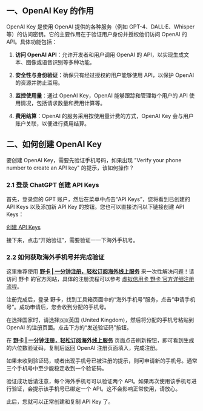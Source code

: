 ## 一、OpenAI Key 的作用

OpenAI Key 是使用 OpenAI 提供的各种服务（例如 GPT-4、DALL·E、Whisper 等）的访问密钥。它的主要作用在于验证用户身份并授权他们访问 OpenAI 的 API。具体功能包括：

1. **访问 OpenAI API**：允许开发者和用户调用 OpenAI 的 API，以实现生成文本、图像或语音识别等多种功能。

2. **安全性与身份验证**：确保只有经过授权的用户能够使用 API，以保护 OpenAI 的资源并防止滥用。

3. **监控使用量**：通过 OpenAI Key，OpenAI 能够跟踪和管理每个用户的 API 使用情况，包括请求数量和费用计算等。

4. **费用结算**：OpenAI 的服务采用按使用量计费的方式，OpenAI Key 会与用户账户关联，以便进行费用结算。

## 二、如何创建 OpenAI Key

要创建 OpenAI Key，需要先验证手机号码，如果出现 "Verify your phone number to create an API key" 的提示，该如何操作？

### 2.1 登录 ChatGPT 创建 API Keys

首先，登录您的 GPT 账户，然后在菜单中点击“API Keys”，您将看到已创建的 API Keys 以及添加新 API Key 的按钮。您也可以直接访问以下链接创建 API Keys：

[创建 API Keys](https://platform.openai.com/api-keys)

接下来，点击“开始验证”，需要验证一一下海外手机号。

### 2.2 如何获取海外手机号并完成验证

这里推荐使用 **[野卡 | 一分钟注册，轻松订阅海外线上服务](https://bit.ly/bewildcard)** 来一次性解决问题！请访问 野卡 的官方网站，具体的注册流程可以参考 [虚拟信用卡 野卡 官方详细注册流程](https://bit.ly/bewildcard)。

注册完成后，登录 野卡，找到工具箱页面中的“海外手机号”服务，点击“申请手机号”。成功申请后，您会收到分配的手机号。

在选择国家时，请选择🇬🇧英国 (United Kingdom)，然后将分配的手机号粘贴到 OpenAI 的注册页面。点击下方的“发送验证码”按钮。

在 **[野卡 | 一分钟注册，轻松订阅海外线上服务](https://bit.ly/bewildcard)** 页面点击刷新按钮，即可看到生成的六位数验证码，复制后返回 OpenAI 注册页面填入，完成注册。

如果未收到验证码，或者出现手机号已被注册的提示，则可申请新的手机号。通常三个手机号中至少能稳定收到一个验证码。

验证成功后请注意，每个海外手机号可以验证两个 API。如果再次使用该手机号进行验证，会提示该手机号已绑定一个 API。这不会影响正常使用，请放心。

此后，您就可以正常创建和复制 API Key 了。